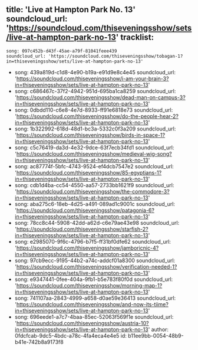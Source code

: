 title: 'Live at Hampton Park No. 13'
soundcloud_url: 'https://soundcloud.com/thiseveningsshow/sets/live-at-hampton-park-no-13'
tracklist:
  -
    song: 097c452b-d43f-45ae-a79f-81041feee439
    soundcloud_url: 'https://soundcloud.com/thiseveningsshow/tobagan-1?in=thiseveningsshow/sets/live-at-hampton-park-no-13'
  -
    song: 439a819d-c1d8-4e90-b19a-e91d9e8c4e45
    soundcloud_url: 'https://soundcloud.com/thiseveningsshow/i-am-your-brain-3?in=thiseveningsshow/sets/live-at-hampton-park-no-13'
  -
    song: c686467c-37f2-4942-951d-695ba1ca8259
    soundcloud_url: 'https://soundcloud.com/thiseveningsshow/dead-man-on-campus-3?in=thiseveningsshow/sets/live-at-hampton-park-no-13'
  -
    song: 0dbdd110-c6e8-4e7d-8933-ff91e6818e73
    soundcloud_url: 'https://soundcloud.com/thiseveningsshow/do-the-people-hear-2?in=thiseveningsshow/sets/live-at-hampton-park-no-13'
  -
    song: 1b322992-618d-48d1-bc3a-5332c0f3a209
    soundcloud_url: 'https://soundcloud.com/thiseveningsshow/birds-in-space-1?in=thiseveningsshow/sets/live-at-hampton-park-no-13'
  -
    song: c5c76419-da3d-4e32-9dce-63f7ecb34fd1
    soundcloud_url: 'https://soundcloud.com/thiseveningsshow/medieval-wig-song?in=thiseveningsshow/sets/live-at-hampton-park-no-13'
  -
    song: ac87774f-5bfc-4743-9524-ef4dcb7547e2
    soundcloud_url: 'https://soundcloud.com/thiseveningsshow/85-egyptians-1?in=thiseveningsshow/sets/live-at-hampton-park-no-13'
  -
    song: cdb1d4ba-cc54-4550-aa57-2733bb1621f9
    soundcloud_url: 'https://soundcloud.com/thiseveningsshow/the-commodore-3?in=thiseveningsshow/sets/live-at-hampton-park-no-13'
  -
    song: aba275c6-18eb-4d25-a491-089ad1c9001c
    soundcloud_url: 'https://soundcloud.com/thiseveningsshow/patagonia-6?in=thiseveningsshow/sets/live-at-hampton-park-no-13'
  -
    song: 78cc8c44-5908-42dd-a62d-c6e79ae43e98
    soundcloud_url: 'https://soundcloud.com/thiseveningsshow/starfish-2?in=thiseveningsshow/sets/live-at-hampton-park-no-13'
  -
    song: e2985070-9f6c-4796-b7f5-ff31bf0dfe62
    soundcloud_url: 'https://soundcloud.com/thiseveningsshow/jamboricnic-4?in=thiseveningsshow/sets/live-at-hampton-park-no-13'
  -
    song: 97cb9ecc-9195-44b2-a74c-addcf01a8300
    soundcloud_url: 'https://soundcloud.com/thiseveningsshow/verification-needed-1?in=thiseveningsshow/sets/live-at-hampton-park-no-13'
  -
    song: e9347441-0fee-404a-9fb1-b5e783f80f0d
    soundcloud_url: 'https://soundcloud.com/thiseveningsshow/morning-map-1?in=thiseveningsshow/sets/live-at-hampton-park-no-13'
  -
    song: 741107aa-2843-4999-a658-d0ae59e36413
    soundcloud_url: 'https://soundcloud.com/thiseveningsshow/and-now-its-tiime?in=thiseveningsshow/sets/live-at-hampton-park-no-13'
  -
    song: 696eede1-a7c7-4baa-85ec-52063f569f1e
    soundcloud_url: 'https://soundcloud.com/thiseveningsshow/austria-10?in=thiseveningsshow/sets/live-at-hampton-park-no-13'
author: 0fdcfcab-9dc5-4bdc-a78c-4fa4eca4e4e5
id: b11ee9bb-0054-48b9-b41e-742b8a9173f8
